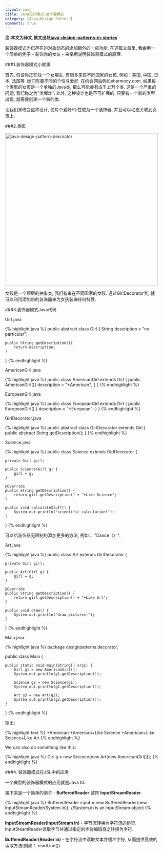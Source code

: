 ```yaml
---
layout: post
title: Java设计模式:装饰器模式
category: [Java,Design Pattern]
comments: true
---
```


**注:本文为译文,原文出处[java-design-patterns-in-stories](http://www.programcreek.com/java-design-patterns-in-stories/)**

装饰器模式为已存在的对象动态的添加额外的一些功能. 在这篇文章里, 我会用一个简单的例子 - 装饰你的女友 - 来举例说明装饰器模式的原理.



###1.装饰器模式小故事

首先, 假设你正在找一个女朋友. 有很多来自不同国家的女孩, 例如：美国, 中国, 日本, 法国等. 她们有着不同的个性与爱好. 在约会网站例如eharmony.com, 如果每个类型的女孩是一个单独的Java类, 那么可能会有成千上万个类. 这是一个严重的问题, 我们称之为"类爆炸". 此外, 这种设计也是不可扩展的. 只要有一个新的类型出现, 就需要创建一个新的类.

让我们来改变这种设计, 使每个爱好/个性成为一个装饰器, 并且可以动态关联到女孩上.

###2.类图

<img width="500" height="500" class="alignleft size-large wp-image-10019" alt="java-design-pattern-decorator" src="http://www.programcreek.com/wp-content/uploads/2012/05/java-design-pattern-decorator-650x626.jpeg">

女孩是一个顶层的抽象类, 我们有来在不同国家的女孩. 通过GirlDecorator类, 就可以利用添加新的装饰器来为女孩装饰任何特性.

###3.装饰器模式Java代码

Girl.java

{% highlight java %}
public abstract class Girl {
    String description = "no particular";
 
    public String getDescription(){
        return description;
    }
}
{% endhighlight %}

AmericanGirl.java

{% highlight java %}
public class AmericanGirl extends Girl {
    public AmericanGirl(){
        description = "+American";
    }
}
{% endhighlight %}

EuropeanGirl.java

{% highlight java %}
public class EuropeanGirl extends Girl {
    public EuropeanGirl() {
        description = "+European";
    }
}
{% endhighlight %}

GirlDecorator.java

{% highlight java %}
public abstract class GirlDecorator extends Girl {
    public abstract String getDescription();
}
{% endhighlight %}

Science.java

{% highlight java %}
public class Science extends GirlDecorator {
 
    private Girl girl;
 
    public Science(Girl g) {
        girl = g;
    }
 
    @Override
    public String getDescription() {
        return girl.getDescription() + "+Like Science";
    }
 
    public void calculateStuff() {
        System.out.println("scientific calculation!");
    }
}
{% endhighlight %}

可以给装饰器无限制的添加更多的方法, 例如： "Dance（）".

Art.java

{% highlight java %}
public class Art extends GirlDecorator {
 
    private Girl girl;
 
    public Art(Girl g) {
        girl = g;
    }
 
    @Override
    public String getDescription() {
        return girl.getDescription() + "+Like Art";
    }
 
    public void draw() {
        System.out.println("draw pictures!");
    }
}
{% endhighlight %}

Main.java

{% highlight java %}
package designpatterns.decorator;
 
public class Main {
 
    public static void main(String[] args) {
        Girl g1 = new AmericanGirl();
        System.out.println(g1.getDescription());
 
        Science g2 = new Science(g1);
        System.out.println(g2.getDescription());
 
        Art g3 = new Art(g2);
        System.out.println(g3.getDescription());
    }
}
{% endhighlight %}

输出:

{% highlight text %}
+American
+American+Like Science
+American+Like Science+Like Art
{% endhighlight %}

We can also do something like this:

{% highlight java %}
Girl g = new Science(new Art(new AmericanGirl()));
{% endhighlight %}

###4. 装饰器模式在JSL中的应用

一个典型的装饰器模式的应用就是Java IO.

接下来是一个简单的例子 - **BufferedReader** 装饰 **InputStreamReader**.

{% highlight java %}
BufferedReader input = new BufferedReader(new InputStreamReader(System.in));
//System.in is an InputStream object
{% endhighlight %}

**InputStreamReader(InputStream in)** - 字节流转换为字符流的桥梁. InputSteamReader读取字节并通过指定的字符编码将之转换为字符.

**BufferedReader(Reader in)** - 在字符流中读取文本并缓冲字符, 从而提供高效的读取方法(例如： readLine()).